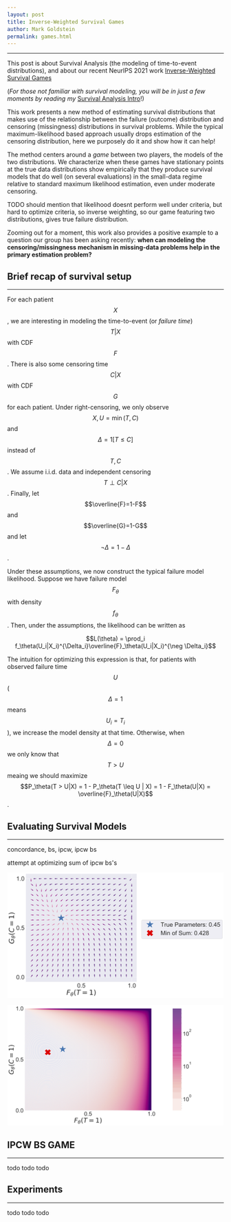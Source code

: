 ```yaml
---
layout: post
title: Inverse-Weighted Survival Games
author: Mark Goldstein
permalink: games.html
---
```


* * * 


This post is about Survival Analysis (the modeling of time-to-event distributions), 
and about our recent NeurIPS 2021 work [Inverse-Weighted Survival Games](https://arxiv.org/abs/2111.08175)

(*For those not familiar with survival modeling, you will be in just a few moments by reading my* 
<a href="./survival.html">Survival Analysis Intro</a>!)

This work presents a new method of estimating survival distributions that makes use of the relationship
between the failure (outcome) distribution and censoring (missingness) distributions in survival problems.
While the typical maximum-likelihood based approach usually drops
estimation of the censoring distribution, here we purposely do it and show how it can help!

The method centers around a *game* between two players, the models of the two distributions.
We characterize when these games have stationary points at the true data distributions 
show empirically that they produce survival models that do well (on several evaluations) in the small-data regime relative to standard maximum likelihood estimation, 
even under moderate censoring.

TODO should mention that likelihood doesnt perform well under criteria, but hard to optimize criteria, so inverse weighting, 
so our game featuring two distributions, gives true failure distribution. 

Zooming out for a moment, this work also provides a positive example to a question our group has been asking recently:
**when can modeling the censoring/missingness mechanism in missing-data problems help in the primary estimation problem?**

## Brief recap of survival setup
* * *

For each patient $$X$$, 
we are interesting in modeling the time-to-event (or *failure time*) $$T|X$$ with CDF $$F$$.
There is also some censoring time $$C|X$$ with CDF $$G$$ for each patient.
Under right-censoring, we only observe $$X, U=\min(T,C)$$ and $$\Delta=1[T \leq C]$$ instead of $$T,C$$.
We assume i.i.d. data and independent censoring $$T \perp C | X$$. Finally, let $$\overline{F}=1-F$$
and $$\overline{G}=1-G$$ and let $$\neg \Delta=1-\Delta$$.

Under these assumptions, we now construct the typical failure model likelihood. Suppose we have failure model 
$$F_\theta$$ with density $$f_\theta$$. Then, under the assumptions, the likelihood can be written as

$$L(\theta) = \prod_i f_\theta(U_i|X_i)^{\Delta_i}\overline{F}_\theta(U_i|X_i)^{\neg \Delta_i}$$

The intuition for optimizing this expression is that, for patients with observed failure time $$U$$ ($$\Delta=1$$ means $$U_i=T_i$$),
we increase the model density at that time. Otherwise, when $$\Delta=0$$ we only know that $$T > U$$ meaing we should
maximize $$P_\theta(T > U|X) = 1 - P_\theta(T \leq U | X) = 1 - F_\theta(U|X) = \overline{F}_\theta(U|X)$$.


## Evaluating Survival Models
* * *

concordance, bs, ipcw, ipcw bs 

attempt at optimizing sum of ipcw bs's

![grad plot](assets/img/grad_plot.png)


![min plot](assets/img/min_plot.png)

## IPCW BS GAME
* * *

todo todo todo 

## Experiments

* * * 

todo todo todo 








